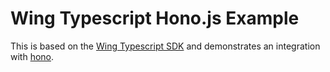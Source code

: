 # Wing Typescript Hono.js Example

This is based on the [Wing Typescript SDK](https://www.winglang.io/docs/typescript/) and demonstrates an integration with [hono](https://hono.dev/).